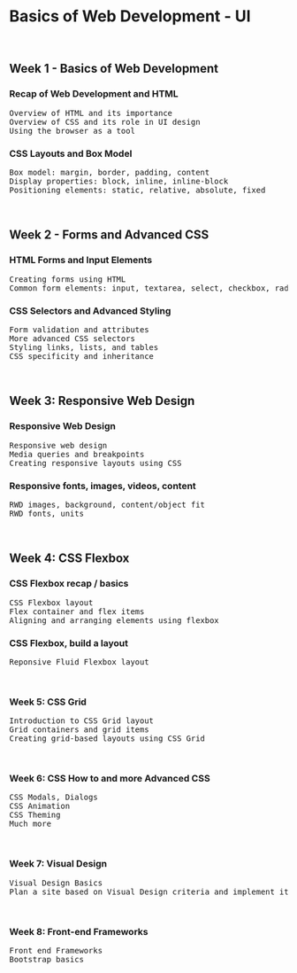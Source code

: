 # Basics of Web Development - UI

</br>

## Week 1 - Basics of Web Development

### Recap of Web Development and HTML
<pre>
Overview of HTML and its importance
Overview of CSS and its role in UI design 
Using the browser as a tool
</pre>

### CSS Layouts and Box Model
<pre>
Box model: margin, border, padding, content
Display properties: block, inline, inline-block
Positioning elements: static, relative, absolute, fixed
</pre>
</br>

## Week 2 - Forms and Advanced CSS

### HTML Forms and Input Elements
<pre>
Creating forms using HTML
Common form elements: input, textarea, select, checkbox, radio buttons
</pre>

### CSS Selectors and Advanced Styling
<pre>
Form validation and attributes
More advanced CSS selectors
Styling links, lists, and tables
CSS specificity and inheritance
</pre>
</br>

## Week 3: Responsive Web Design

### Responsive Web Design
<pre>
Responsive web design
Media queries and breakpoints
Creating responsive layouts using CSS
</pre>

### Responsive fonts, images, videos, content
<pre>
RWD images, background, content/object fit
RWD fonts, units
</pre>
</br>

## Week 4: CSS Flexbox

### CSS Flexbox recap / basics
<pre>
CSS Flexbox layout
Flex container and flex items
Aligning and arranging elements using flexbox
</pre>

### CSS Flexbox, build a layout
<pre>
Reponsive Fluid Flexbox layout
</pre>
</br>

### Week 5: CSS Grid

<pre>
Introduction to CSS Grid layout
Grid containers and grid items
Creating grid-based layouts using CSS Grid
</pre>
</br>

### Week 6: CSS How to and more Advanced CSS

<pre>
CSS Modals, Dialogs
CSS Animation
CSS Theming
Much more
</pre>
</br>

### Week 7: Visual Design

<pre>
Visual Design Basics
Plan a site based on Visual Design criteria and implement it
</pre>
</br>

### Week 8: Front-end Frameworks

<pre>
Front end Frameworks
Bootstrap basics
</pre>





